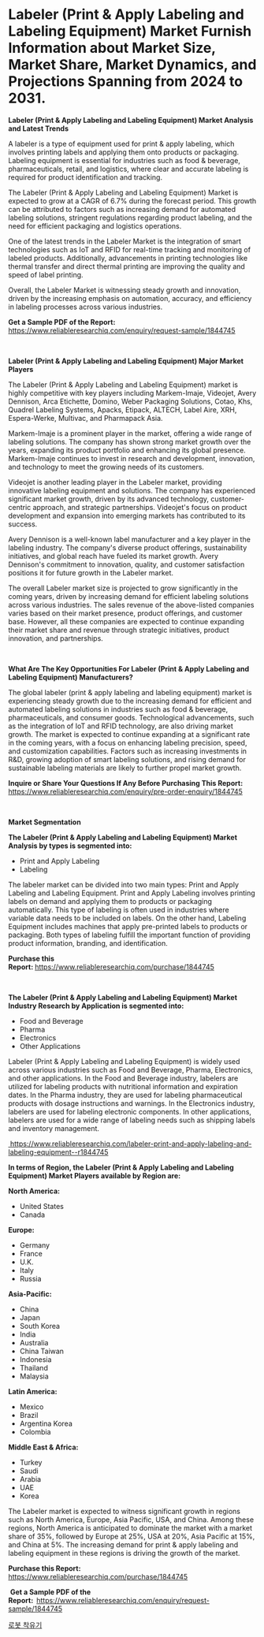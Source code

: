 <p><h1>Labeler (Print & Apply Labeling and Labeling Equipment) Market Furnish Information about Market Size, Market Share, Market Dynamics, and Projections Spanning from 2024 to 2031.</h1></p><p><strong>Labeler (Print & Apply Labeling and Labeling Equipment) Market Analysis and Latest Trends</strong></p>
<p><p>A labeler is a type of equipment used for print & apply labeling, which involves printing labels and applying them onto products or packaging. Labeling equipment is essential for industries such as food & beverage, pharmaceuticals, retail, and logistics, where clear and accurate labeling is required for product identification and tracking.</p><p>The Labeler (Print & Apply Labeling and Labeling Equipment) Market is expected to grow at a CAGR of 6.7% during the forecast period. This growth can be attributed to factors such as increasing demand for automated labeling solutions, stringent regulations regarding product labeling, and the need for efficient packaging and logistics operations. </p><p>One of the latest trends in the Labeler Market is the integration of smart technologies such as IoT and RFID for real-time tracking and monitoring of labeled products. Additionally, advancements in printing technologies like thermal transfer and direct thermal printing are improving the quality and speed of label printing.</p><p>Overall, the Labeler Market is witnessing steady growth and innovation, driven by the increasing emphasis on automation, accuracy, and efficiency in labeling processes across various industries.</p></p>
<p><strong>Get a Sample PDF of the Report:&nbsp;</strong> <a href="https://www.reliableresearchiq.com/enquiry/request-sample/1844745">https://www.reliableresearchiq.com/enquiry/request-sample/1844745</a></p>
<p>&nbsp;</p>
<p><strong>Labeler (Print & Apply Labeling and Labeling Equipment) Major Market Players</strong></p>
<p><p>The Labeler (Print & Apply Labeling and Labeling Equipment) market is highly competitive with key players including Markem-Imaje, Videojet, Avery Dennison, Arca Etichette, Domino, Weber Packaging Solutions, Cotao, Khs, Quadrel Labeling Systems, Apacks, Etipack, ALTECH, Label Aire, XRH, Espera-Werke, Multivac, and Pharmapack Asia.</p><p>Markem-Imaje is a prominent player in the market, offering a wide range of labeling solutions. The company has shown strong market growth over the years, expanding its product portfolio and enhancing its global presence. Markem-Imaje continues to invest in research and development, innovation, and technology to meet the growing needs of its customers.</p><p>Videojet is another leading player in the Labeler market, providing innovative labeling equipment and solutions. The company has experienced significant market growth, driven by its advanced technology, customer-centric approach, and strategic partnerships. Videojet's focus on product development and expansion into emerging markets has contributed to its success.</p><p>Avery Dennison is a well-known label manufacturer and a key player in the labeling industry. The company's diverse product offerings, sustainability initiatives, and global reach have fueled its market growth. Avery Dennison's commitment to innovation, quality, and customer satisfaction positions it for future growth in the Labeler market.</p><p>The overall Labeler market size is projected to grow significantly in the coming years, driven by increasing demand for efficient labeling solutions across various industries. The sales revenue of the above-listed companies varies based on their market presence, product offerings, and customer base. However, all these companies are expected to continue expanding their market share and revenue through strategic initiatives, product innovation, and partnerships.</p></p>
<p>&nbsp;</p>
<p><strong>What Are The Key Opportunities For Labeler (Print & Apply Labeling and Labeling Equipment) Manufacturers?</strong></p>
<p><p>The global labeler (print & apply labeling and labeling equipment) market is experiencing steady growth due to the increasing demand for efficient and automated labeling solutions in industries such as food & beverage, pharmaceuticals, and consumer goods. Technological advancements, such as the integration of IoT and RFID technology, are also driving market growth. The market is expected to continue expanding at a significant rate in the coming years, with a focus on enhancing labeling precision, speed, and customization capabilities. Factors such as increasing investments in R&D, growing adoption of smart labeling solutions, and rising demand for sustainable labeling materials are likely to further propel market growth.</p></p>
<p><strong>Inquire or Share Your Questions If Any Before Purchasing This Report:</strong> <a href="https://www.reliableresearchiq.com/enquiry/pre-order-enquiry/1844745">https://www.reliableresearchiq.com/enquiry/pre-order-enquiry/1844745</a></p>
<p>&nbsp;</p>
<p><strong>Market Segmentation</strong></p>
<p><strong>The Labeler (Print & Apply Labeling and Labeling Equipment) Market Analysis by types is segmented into:</strong></p>
<p><ul><li>Print and Apply Labeling</li><li>Labeling</li></ul></p>
<p><p>The labeler market can be divided into two main types: Print and Apply Labeling and Labeling Equipment. Print and Apply Labeling involves printing labels on demand and applying them to products or packaging automatically. This type of labeling is often used in industries where variable data needs to be included on labels. On the other hand, Labeling Equipment includes machines that apply pre-printed labels to products or packaging. Both types of labeling fulfill the important function of providing product information, branding, and identification.</p></p>
<p><strong>Purchase this Report:&nbsp;</strong><a href="https://www.reliableresearchiq.com/purchase/1844745">https://www.reliableresearchiq.com/purchase/1844745</a></p>
<p>&nbsp;</p>
<p><strong>The Labeler (Print & Apply Labeling and Labeling Equipment) Market Industry Research by Application is segmented into:</strong></p>
<p><ul><li>Food and Beverage</li><li>Pharma</li><li>Electronics</li><li>Other Applications</li></ul></p>
<p><p>Labeler (Print & Apply Labeling and Labeling Equipment) is widely used across various industries such as Food and Beverage, Pharma, Electronics, and other applications. In the Food and Beverage industry, labelers are utilized for labeling products with nutritional information and expiration dates. In the Pharma industry, they are used for labeling pharmaceutical products with dosage instructions and warnings. In the Electronics industry, labelers are used for labeling electronic components. In other applications, labelers are used for a wide range of labeling needs such as shipping labels and inventory management.</p></p>
<p><a href="https://www.reliableresearchiq.com/labeler-print-and-apply-labeling-and-labeling-equipment--r1844745">&nbsp;https://www.reliableresearchiq.com/labeler-print-and-apply-labeling-and-labeling-equipment--r1844745</a></p>
<p><strong>In terms of Region, the Labeler (Print & Apply Labeling and Labeling Equipment) Market Players available by Region are:</strong></p>
<p>
    <p> <strong> North America: </strong>
        <ul>
            <li>United States</li>
            <li>Canada</li>
        </ul>
        </p> 
    <p> <strong> Europe: </strong>
        <ul>
            <li>Germany</li>
            <li>France</li>
            <li>U.K.</li>
            <li>Italy</li>
            <li>Russia</li>
        </ul>
        </p> 
    <p> <strong> Asia-Pacific: </strong>
        <ul>
            <li>China</li>
            <li>Japan</li>
            <li>South Korea</li>
            <li>India</li>
            <li>Australia</li>
            <li>China Taiwan</li>
            <li>Indonesia</li>
            <li>Thailand</li>
            <li>Malaysia</li>
        </ul>
        </p> 
    <p> <strong> Latin America: </strong>
        <ul>
            <li>Mexico</li>
            <li>Brazil</li>
            <li>Argentina Korea</li>
            <li>Colombia</li>
        </ul>
        </p> 
    <p> <strong> Middle East & Africa: </strong>
        <ul>
            <li>Turkey</li>
            <li>Saudi</li>
            <li>Arabia</li>
            <li>UAE</li>
            <li>Korea</li>
        </ul>
    </p>
    </p>
<p><p>The Labeler market is expected to witness significant growth in regions such as North America, Europe, Asia Pacific, USA, and China. Among these regions, North America is anticipated to dominate the market with a market share of 35%, followed by Europe at 25%, USA at 20%, Asia Pacific at 15%, and China at 5%. The increasing demand for print & apply labeling and labeling equipment in these regions is driving the growth of the market.</p></p>
<p><strong>Purchase this Report: </strong><a href="https://www.reliableresearchiq.com/purchase/1844745">https://www.reliableresearchiq.com/purchase/1844745</a></p>
<p>&nbsp;<strong>Get a Sample PDF of the Report:&nbsp;&nbsp;</strong><a href="https://www.reliableresearchiq.com/enquiry/request-sample/1844745">https://www.reliableresearchiq.com/enquiry/request-sample/1844745</a></p>
<p><strong></strong></p>
<p><p><a href="https://github.com/vss5505pa7z1p/Market-Research-Report-List-3/blob/main/482265071728.md">로봇 착유기</a></p></p>